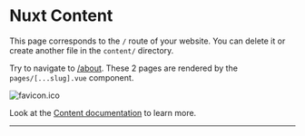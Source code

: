 # Nuxt Content

This page corresponds to the `/` route of your website. You can delete it or create another file in the `content/` directory.

Try to navigate to [/about](/about). These 2 pages are rendered by the `pages/[...slug].vue` component.

![favicon.ico](/favicon.ico)

Look at the [Content documentation](https://content.nuxtjs.org/) to learn more.

---
